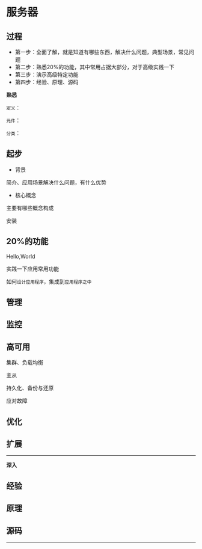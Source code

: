 # 服务器


##  过程
- 第一步：全面了解，就是知道有哪些东西，解决什么问题，典型场景，常见问题
- 第二步：熟悉20%的功能，其中常用占据大部分，对于高级实践一下
- 第三步：演示高级特定功能
- 第四步：经验、原理、源码


**熟悉**

`定义`：

`元件`：

`分类`：

##  起步
- 背景

简介、应用场景解决什么问题，有什么优势

- 核心概念


主要有哪些概念构成

安装

##  20%的功能

Hello,World

实践一下应用常用功能

如何`设计应用程序`，集成到`应用程序之中`


##  管理

##  监控


##  高可用

集群、负载均衡

主从

持久化、备份与还原

应对故障


##  优化

##  扩展


----

**深入**

##  经验


##  原理


##  源码


----


